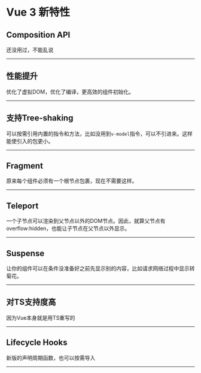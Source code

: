 # Vue 3 新特性

## Composition API

还没用过，不能乱说

---

## 性能提升

优化了虚拟DOM，优化了编译，更高效的组件初始化。

---

## 支持Tree-shaking

可以按需引用内置的指令和方法，比如没用到`v-model`指令，可以不引进来。这样能使引入的包更小。

---

## Fragment

原来每个组件必须有一个根节点包裹，现在不需要这样。

---

## Teleport

一个子节点可以渲染到父节点以外的DOM节点。因此，就算父节点有overflow:hidden，也能让子节点在父节点以外显示。

---

## Suspense

让你的组件可以在条件没准备好之前先显示别的内容，比如请求网络过程中显示转菊花。

---

## 对TS支持度高

因为Vue本身就是用TS重写的

---

## Lifecycle Hooks

新版的声明周期函数，也可以按需导入

---

